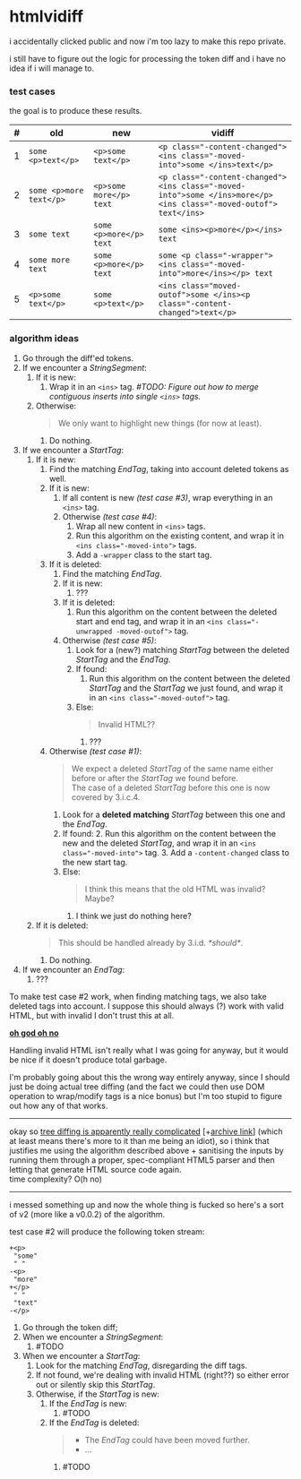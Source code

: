 # htmlvidiff

i accidentally clicked public and now i'm too lazy to make this repo private.

i still have to figure out the logic for processing the token diff and i have no
idea if i will manage to.

### test cases

the goal is to produce these results.

| #   | old                     | new                     | vidiff                                                                                                          |
| --- | ----------------------- | ----------------------- | --------------------------------------------------------------------------------------------------------------- |
| 1   | `some <p>text</p>`      | `<p>some text</p>`      | `<p class="-content-changed"><ins class="-moved-into">some </ins>text</p>`                                      |
| 2   | `some <p>more text</p>` | `<p>some more</p> text` | `<p class="-content-changed"><ins class="-moved-into">some </ins>more</p><ins class="-moved-outof"> text</ins>` |
| 3   | `some text`             | `some <p>more</p> text` | `some <ins><p>more</p></ins> text`                                                                              |
| 4   | `some more text`        | `some <p>more</p> text` | `some <p class="-wrapper"><ins class="-moved-into">more</ins></p> text`                                         |
| 5   | `<p>some text</p>`      | `some <p>text</p>`      | `<ins class="moved-outof">some </ins><p class="-content-changed">text</p>`                                      |

### algorithm ideas

1. Go through the diff'ed tokens.
2. If we encounter a _StringSegment_:
   1. If it is new:
      1. Wrap it in an `<ins>` tag. _#TODO: Figure out how to merge contiguous
         inserts into single `<ins>` tags._
   2. Otherwise:
      > We only want to highlight new things (for now at least).
      1. Do nothing.
3. If we encounter a _StartTag_:
   1. If it is new:
      1. Find the matching _EndTag_, taking into account deleted tokens as well.
      2. If it is new:
         1. If all content is new _(test case #3)_, wrap everything in an `<ins>` tag.
         2. Otherwise _(test case #4)_:
            1. Wrap all new content in `<ins>` tags.
            2. Run this algorithm on the existing content, and wrap it in `<ins class="-moved-into">` tags.
            3. Add a `-wrapper` class to the start tag.
      3. If it is deleted:
         1. Find the matching _EndTag_.
         2. If it is new:
            1. ???
         3. If it is deleted:
            1. Run this algorithm on the content between the deleted start and end tag, and wrap it in an `<ins class="-unwrapped -moved-outof">` tag.
         4. Otherwise _(test case #5)_:
            1. Look for a (new?) matching _StartTag_ between the deleted _StartTag_ and the _EndTag_.
            2. If found:
               1. Run this algorithm on the content between the deleted _StartTag_ and the _StartTag_ we just found, and wrap it in an `<ins class="-moved-outof">` tag.
            3. Else:
               > Invalid HTML??
               1. ???
      4. Otherwise _(test case #1)_:
         > We expect a deleted _StartTag_ of the same name either before or after
         > the _StartTag_ we found before.  
         > The case of a deleted _StartTag_ before this one is now covered by 3.i.c.4.
         1. Look for a **deleted** **matching** _StartTag_ between this one and the _EndTag_.
         2. If found: 2. Run this
            algorithm on the content between the new and the deleted
            _StartTag_, and wrap it in an `<ins class="-moved-into">` tag. 3. Add a `-content-changed` class to the new start tag.
         3. Else:
            > I think this means that the old HTML was invalid? Maybe?
            1. I think we just do nothing here?
   2. If it is deleted:
      > This should be handled already by 3.i.d. _\*should\*_.
      1. Do nothing.
4. If we encounter an _EndTag_:
   1. ???

To make test case #2 work, when finding matching tags, we also take deleted tags
into account. I suppose this should always (?) work with valid HTML, but with
invalid I don't trust this at all.

[**oh god oh no**](https://html.spec.whatwg.org/multipage/syntax.html#optional-tags)

Handling invalid HTML isn't really what I was going for anyway, but it would be
nice if it doesn't produce total garbage.

I'm probably going about this the wrong way entirely anyway, since I should just
be doing actual tree diffing (and the fact we could then use DOM operation to
wrap/modify tags is a nice bonus) but I'm too stupid to figure out how any of
that works.

---

okay so [tree diffing is apparently really complicated][xmldiff] [+[archive
link][+archive]] (which at least means there's more to it than me being an
idiot), so i think that justifies me using the algorithm described above +
sanitising the inputs by running them through a proper, spec-compliant HTML5
parser and then letting that generate HTML source code again.  
time complexity? O(h no)

[xmldiff]: https://useless-factor.blogspot.com/2008/01/matching-diffing-and-merging-xml.html
[+archive]: https://web.archive.org/web/20231204163430/https://useless-factor.blogspot.com/2008/01/matching-diffing-and-merging-xml.html

---

i messed something up and now the whole thing is fucked so here's a sort of v2 (more like a v0.0.2) of the algorithm.

test case #2 will produce the following token stream:
```
+<p>
 "some"
 " "
-<p>
 "more"
+</p>
 " "
 "text"
-</p>
```

1. Go through the token diff;
2. When we encounter a _StringSegment_:
   1. #TODO
3. When we encounter a _StartTag_:
   1. Look for the matching _EndTag_, disregarding the diff tags.
   2. If not found, we're dealing with invalid HTML (right??) so either error out or silently skip this _StartTag_.
   3. Otherwise, if the _StartTag_ is new:
      1. If the _EndTag_ is new:
         1. #TODO
      2. If the _EndTag_ is deleted:
         > - The _EndTag_ could have been moved further.
         > - ...
         1. #TODO